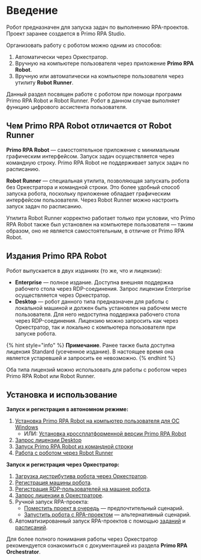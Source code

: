 # Введение

Робот предназначен для запуска задач по выполнению RPA-проектов. Проект заранее создается в Primo RPA Studio.

Организовать работу с роботом можно одним из способов:

1. Автоматически через Оркестратор.
2. Вручную на компьютере пользователя через приложение **Primo RPA Robot**.
3. Вручную или автоматически на компьютере пользователя через утилиту **Robot Runner**. 

Данный раздел посвящен работе с роботом при помощи программ Primo RPA Robot и Robot Runner. Робот в данном случае выполняет функцию цифрового ассистента пользователя.

## Чем Primo RPA Robot отличается от Robot Runner

**Primo RPA Robot** — самостоятельное приложение с минимальным графическим интерфейсом. Запуск задач осуществляется через командную строку. Primo RPA Robot не поддерживает запуск задач по расписанию.

**Robot Runner** — специальная утилита, позволяющая запускать робота без Оркестратора и командной строки. Это более удобный способ запуска робота, поскольку приложение обладает графическим интерфейсом пользователя. Через Robot Runner можно настроить запуск задач по расписанию.

Утилита Robot Runner корректно работает только при условии, что Primo RPA Robot также был установлен на компьютере пользователя — таким образом, оно не является самостоятельным, в отличие от Primo RPA Robot.

## Издания Primo RPA Robot

Робот выпускается в двух изданиях (то же, что и лицензии):

* **Enterprise** — полное издание. Доступна внешняя поддержка рабочего стола через RDP-соединения. Запрос лицензии Enterprise осуществляется через Оркестратор.
* **Desktop** — робот данного типа предназначен для работы с локальной машиной и должен быть установлен на рабочем месте пользователя. Для него недоступна поддержка рабочего стола через RDP-соединения. Лицензию можно запросить как через Оркестратор, так и локально с компьютера пользователя при запуске робота.

{% hint style="info" %}
**Примечание**. Ранее также была доступна лицензия Standard (усеченное издание). В настоящее время она является устаревшей и запросить ее невозможно.
{% endhint %}

Оба типа лицензий можно использовать для работы с роботом через Primo RPA Robot или Robot Runner.

## Установка и использование

**Запуск и регистрация в автономном режиме:**

1. [Установка Primo RPA Robot на компьютер пользователя для ОС Windows](https://docs.primo-rpa.ru/primo-rpa/primo-rpa-robot/installation) 
   * ИЛИ: [Установка кроссплатформенной версии Primo RPA Robot](https://docs.primo-rpa.ru/primo-rpa/primo-rpa-robot/installation/robot_core)
2. [Запрос лицензии Desktop](https://docs.primo-rpa.ru/primo-rpa/primo-rpa-robot/installation/registration-desktop)
3. [Запуск Primo RPA Robot из командной строки](https://docs.primo-rpa.ru/primo-rpa/primo-rpa-robot/installation/launch-command)
4. [Работа с роботом через Robot Runner](https://docs.primo-rpa.ru/primo-rpa/primo-rpa-robot/robot-runner)

**Запуск и регистрация через Оркестратор:**

1. [Загрузка дистрибутива робота через Оркестратор](https://docs.primo-rpa.ru/primo-rpa/orchestrator/settings/robots/upload-robot).
2. [Регистрация машины робота](https://docs.primo-rpa.ru/primo-rpa/orchestrator/settings/robots/register-robot).
3. [Регистрация RDP-пользователей на машине робота](https://docs.primo-rpa.ru/primo-rpa/orchestrator/settings/robots/register-rdp-users).
4. [Запрос лицензии в Оркестраторе](https://docs.primo-rpa.ru/primo-rpa/orchestrator/settings/licensing/new-license).
5. Ручной запуск RPA-проекта:
   * [Поместить проект в очередь](https://docs.primo-rpa.ru/primo-rpa/orchestrator/basics/put-project-in-project-queue) — предпочтительный сценарий.
   * [Запустить робота с RPA-проектом](https://docs.primo-rpa.ru/primo-rpa/orchestrator/basics/robot-manual-start) — альтернативный сценарий.
6. Автоматизированный запуск RPA-проектов с помощью [заданий](https://docs.primo-rpa.ru/primo-rpa/orchestrator/basics/tasks) и [расписаний](https://docs.primo-rpa.ru/primo-rpa/orchestrator/basics/tasks/schedules).

Для более полного понимания работы через Оркестратор рекомендуется ознакомиться с документацией из раздела **Primo RPA Orchestrator**.







